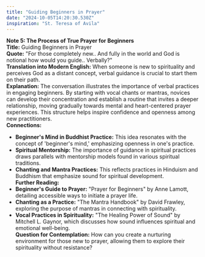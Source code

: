 ```yaml
---
title: "Guiding Beginners in Prayer"
date: "2024-10-05T14:20:30.530Z"
inspiration: "St. Teresa of Avila"
---
```


**Note 5: The Process of True Prayer for Beginners**  
**Title:** Guiding Beginners in Prayer  
**Quote:** "For those completely new.. And fully in the world and God is notional how would you guide.. Verbally?"  
**Translation into Modern English:** When someone is new to spirituality and perceives God as a distant concept, verbal guidance is crucial to start them on their path.  
**Explanation:** The conversation illustrates the importance of verbal practices in engaging beginners. By starting with vocal chants or mantras, novices can develop their concentration and establish a routine that invites a deeper relationship, moving gradually towards mental and heart-centered prayer experiences. This structure helps inspire confidence and openness among new practitioners.  
**Connections:**  
- **Beginner's Mind in Buddhist Practice:** This idea resonates with the concept of 'beginner's mind,' emphasizing openness in one's practice.  
- **Spiritual Mentorship:** The importance of guidance in spiritual practices draws parallels with mentorship models found in various spiritual traditions.  
- **Chanting and Mantra Practices:** This reflects practices in Hinduism and Buddhism that emphasize sound for spiritual development.  
**Further Reading:**  
- **Beginner's Guide to Prayer:** "Prayer for Beginners" by Anne Lamott, detailing accessible ways to initiate a prayer life.  
- **Chanting as a Practice:** "The Mantra Handbook" by David Frawley, exploring the purpose of mantras in connecting with spirituality.  
- **Vocal Practices in Spirituality:** "The Healing Power of Sound" by Mitchell L. Gaynor, which discusses how sound influences spiritual and emotional well-being.  
**Question for Contemplation:** How can you create a nurturing environment for those new to prayer, allowing them to explore their spirituality without resistance?

